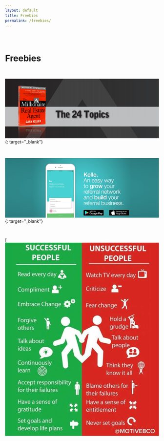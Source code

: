 ```yaml
---
layout: default
title: Freebies
permalink: /freebies/
---
```


### &nbsp;

# Freebies

&nbsp;

[![](/uploads/24-topics.PNG)](https://s3.amazonaws.com/vyralmarketing/Jeremy+Bowers/kw+mrea+book.pdf){: target="_blank"}

&nbsp;

[![](/uploads/kelle.png)](https://youtu.be/tQ_Nc0EmOaQ){: target="_blank"}

&nbsp;

[![](/uploads/20228524-10212583724444685-415251575519202972-n.jpg)

&nbsp;
